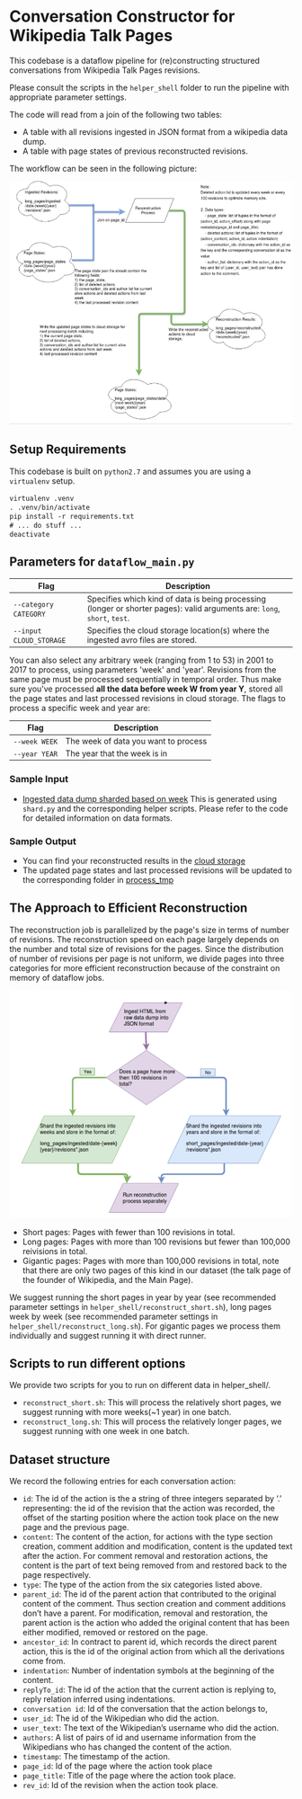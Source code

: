 # Conversation Constructor for Wikipedia Talk Pages

This codebase is a dataflow pipeline for (re)constructing structured conversations from Wikipedia Talk Pages revisions.

Please consult the scripts in the `helper_shell` folder to run the pipeline with appropriate parameter settings.

The code will read from a join of the following two tables:
- A table with all revisions ingested in JSON format from a wikipedia data dump.
- A table with page states of previous reconstructed revisions.

The workflow can be seen in the following picture:

![conversation_construction_workflow](docs/dataflow_pipeline.png)

## Setup Requirements

This codebase is built on `python2.7` and assumes you are using a `virtualenv`
setup.

```shell
virtualenv .venv
. .venv/bin/activate
pip install -r requirements.txt
# ... do stuff ...
deactivate
```

## Parameters for `dataflow_main.py`

  Flag | Description
  -----|------------
  `--category CATEGORY` | Specifies which kind of data is being processing (longer or shorter pages): valid arguments are: `long`, `short`, `test`.
  `--input CLOUD_STORAGE` | Specifies the cloud storage location(s) where the ingested avro files are stored.

  You can also select any arbitrary week (ranging from 1 to 53) in 2001 to 2017 to process, using parameters 'week' and 'year'. Revisions from the same page must be processed sequentially in temporal order. Thus make sure you've processed **all the data before week W from year Y**, stored all the page states and last processed revisions in cloud storage. The flags to process a specific week and year are:

  Flag | Description
  -----|------------
  `--week WEEK` | The week of data you want to process
  `--year YEAR` | The year that the week is in

### Sample Input

- [Ingested data dump sharded based on week](https://console.cloud.google.com/storage/browser/wikidetox-viz-dataflow/sharded_ingested_short_pages/?project=wikidetox-viz) This is generated using `shard.py` and the corresponding helper scripts. Please refer to the code for detailed information on data formats.

### Sample Output

- You can find your reconstructed results in the [cloud storage](https://console.cloud.google.com/storage/browser/wikidetox-viz-dataflow/reconstructed_res/?project=wikidetox-viz)
- The updated page states and last processed revisions will be updated to the corresponding folder in [process_tmp](https://console.cloud.google.com/storage/browser/wikidetox-viz-dataflow/process_tmp/?project=wikidetox-viz)

## The Approach to Efficient Reconstruction

The reconstruction job is parallelized by the page's size in terms of number of revisions. The reconstruction speed on each page largely depends on the number and total size of revisions for the pages. Since the distribution of number of revisions per page is not uniform, we divide pages into three categories for more efficient reconstruction because of the constraint on memory of dataflow jobs.

![conversation_construction_workflow](docs/general_pipeline.png)

- Short pages: Pages with fewer than 100 revisions in total.
- Long pages: Pages with more than 100 revisions but fewer than 100,000 reivisions in total.
- Gigantic pages: Pages with more than 100,000 revisions in total, note that there are only two pages of this kind in our dataset (the talk page of the founder of Wikipedia, and the Main Page).

We suggest running the short pages in year by year (see recommended parameter settings in `helper_shell/reconstruct_short.sh`), long pages week by week (see recommended parameter settings in `helper_shell/reconstruct_long.sh`). For gigantic pages we process them individually and suggest running it with direct runner.

## Scripts to run different options

We provide two scripts for you to run on different data in helper_shell/.

- `reconstruct_short.sh`: This will process the relatively short pages, we suggest running with more weeks(~1 year) in one batch.
- `reconstruct_long.sh`: This will process the relatively longer pages, we suggest running with one week in one batch.

## Dataset structure

We record the following entries for each conversation action:
- `id`: The id of the action is the a string of three integers separated by ‘.’ representing: the id of the revision that the action was recorded, the offset of the starting position where the action  took place on the new page and the previous page.
- `content`: The content of the action, for actions with the type section creation, comment addition and modification, content is the updated text after the action. For comment removal and restoration actions, the content is the part of text being removed from and restored back to the page respectively.
- `type`: The type of the action from the six categories listed above.
- `parent_id`: The id of the parent action that contributed to the original content of the comment. Thus section creation and comment additions don’t have a parent. For modification, removal and restoration, the parent action is the action who added the original content that has been either modified, removed or restored on the page.
- `ancestor_id`: In contract to parent id, which records the direct parent action, this is the id of the original action from which all the derivations come from.
- `indentation`: Number of indentation symbols at the beginning of the content.
- `replyTo_id`: The id of the action that the current action is replying to, reply relation inferred using indentations.
- `conversation id`: Id of the conversation that the action belongs to,
- `user_id`: The id of the Wikipedian who did the action.
- `user_text`: The text of the Wikipedian’s username who did the action.
- `authors`: A list of pairs of id and username information from the Wikipedians who has changed the content of the action.
- `timestamp`: The timestamp of the action.
- `page_id`: Id of the page where the action took place
- `page_title`: Title of the page where the action took place.
- `rev_id`: Id of the revision when the action took place.
